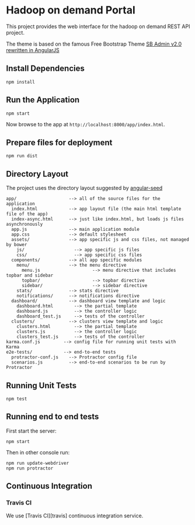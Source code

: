 # Hadoop on demand Portal

This project provides the web interface for the hadoop on demand REST API project.

The theme is based on the famous Free Bootstrap Theme [SB Admin v2.0 rewritten in AngularJS](https://github.com/start-angular/sb-admin-angular)

## Install Dependencies

```
npm install
```

## Run the Application

```
npm start
```

Now browse to the app at `http://localhost:8000/app/index.html`.

## Prepare files for deployment
```
npm run dist
```

## Directory Layout

The project uses the directory layout suggested by [angular-seed](https://github.com/angular/angular-seed)

```
app/                    --> all of the source files for the application
  index.html            --> app layout file (the main html template file of the app)
  index-async.html      --> just like index.html, but loads js files asynchronously
  app.js                --> main application module
  app.css               --> default stylesheet
  assets/               --> app specific js and css files, not managed by bower
    js/                   --> app specific js files
    css/                  --> app specific css files
  components/           --> all app specific modules
    menu/               --> the menu directive
      menu.js                    --> menu directive that includes topbar and sidebar
      topbar/                    --> topbar directive
      sidebar/                   --> sidebar directive
    stats/              --> stats directive
    notifications/      --> notifications directive
  dashboard/            --> dashboard view template and logic
    dashboard.html        --> the partial template
    dashboard.js          --> the controller logic
    dashboard_test.js     --> tests of the controller
  clusters/             --> clusters view template and logic
    clusters.html         --> the partial template
    clusters.js           --> the controller logic
    clusters_test.js      --> tests of the controller
karma.conf.js         --> config file for running unit tests with Karma
e2e-tests/            --> end-to-end tests
  protractor-conf.js    --> Protractor config file
  scenarios.js          --> end-to-end scenarios to be run by Protractor
```

## Running Unit Tests

```
npm test
```

## Running end to end tests

First start the server:
```
npm start
```

Then in other console run:
```
npm run update-webdriver
npm run protractor
```

## Continuous Integration

### Travis CI

We use [Travis CI][travis] continuous integration service.

